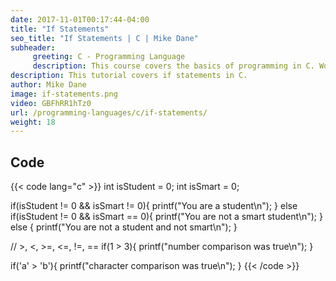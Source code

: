 ```yaml
---
date: 2017-11-01T00:17:44-04:00
title: "If Statements"
seo_title: "If Statements | C | Mike Dane"
subheader:
     greeting: C - Programming Language
     description: This course covers the basics of programming in C. Work your way through the videos and we'll teach you everything you need to know to start your programming journey!
description: This tutorial covers if statements in C.
author: Mike Dane
image: if-statements.png
video: GBFhRR1hTz0
url: /programming-languages/c/if-statements/
weight: 18
---
```


## Code

{{< code lang="c" >}}
int isStudent = 0;
int isSmart = 0;

if(isStudent != 0 && isSmart != 0){
     printf("You are a student\n");
} else if(isStudent != 0 && isSmart == 0){
     printf("You are not a smart student\n");
} else {
     printf("You are not a student and not smart\n");
}

// >, <, >=, <=, !=, ==
if(1 > 3){
     printf("number comparison was true\n");
}

if('a' > 'b'){
     printf("character comparison was true\n");
}
{{< /code >}}